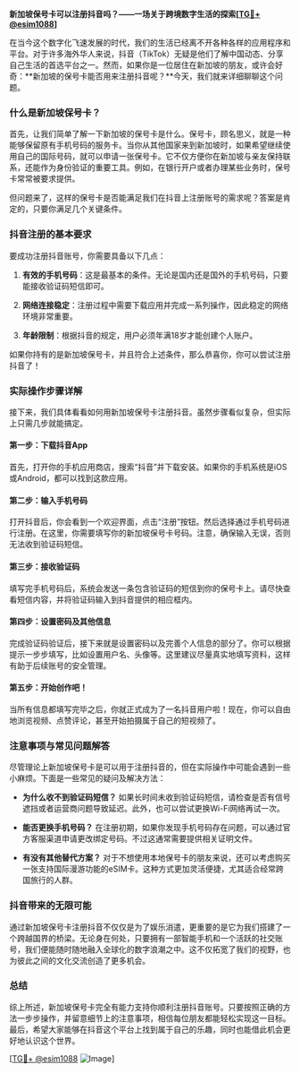 **新加坡保号卡可以注册抖音吗？——一场关于跨境数字生活的探索[[TG💪+ @esim1088](https://t.me/s/esim1088)]**

在当今这个数字化飞速发展的时代，我们的生活已经离不开各种各样的应用程序和平台。对于许多海外华人来说，抖音（TikTok）无疑是他们了解中国动态、分享自己生活的首选平台之一。然而，如果你是一位居住在新加坡的朋友，或许会好奇：**新加坡的保号卡能否用来注册抖音呢？**今天，我们就来详细聊聊这个问题。

### 什么是新加坡保号卡？

首先，让我们简单了解一下新加坡的保号卡是什么。保号卡，顾名思义，就是一种能够保留原有手机号码的服务卡。当你从其他国家来到新加坡时，如果希望继续使用自己的国际号码，就可以申请一张保号卡。它不仅方便你在新加坡与亲友保持联系，还能作为身份验证的重要工具。例如，在银行开户或者办理某些业务时，保号卡常常被要求提供。

但问题来了，这样的保号卡是否能满足我们在抖音上注册账号的需求呢？答案是肯定的，只要你满足几个关键条件。

### 抖音注册的基本要求

要成功注册抖音账号，你需要具备以下几点：

1. **有效的手机号码**：这是最基本的条件。无论是国内还是国外的手机号码，只要能接收验证码短信即可。
   
2. **网络连接稳定**：注册过程中需要下载应用并完成一系列操作，因此稳定的网络环境非常重要。

3. **年龄限制**：根据抖音的规定，用户必须年满18岁才能创建个人账户。

如果你持有的是新加坡保号卡，并且符合上述条件，那么恭喜你，你可以尝试注册抖音了！

### 实际操作步骤详解

接下来，我们具体看看如何用新加坡保号卡注册抖音。虽然步骤看似复杂，但实际上只需几步就能搞定。

#### 第一步：下载抖音App

首先，打开你的手机应用商店，搜索“抖音”并下载安装。如果你的手机系统是iOS或Android，都可以找到这款应用。

#### 第二步：输入手机号码

打开抖音后，你会看到一个欢迎界面，点击“注册”按钮。然后选择通过手机号码进行注册。在这里，你需要填写你的新加坡保号卡号码。注意，确保输入无误，否则无法收到验证码短信。

#### 第三步：接收验证码

填写完手机号码后，系统会发送一条包含验证码的短信到你的保号卡上。请尽快查看短信内容，并将验证码输入到抖音提供的相应框内。

#### 第四步：设置密码及其他信息

完成验证码验证后，接下来就是设置密码以及完善个人信息的部分了。你可以根据提示一步步填写，比如设置用户名、头像等。这里建议尽量真实地填写资料，这样有助于后续账号的安全管理。

#### 第五步：开始创作吧！

当所有信息都填写完毕之后，你就正式成为了一名抖音用户啦！现在，你可以自由地浏览视频、点赞评论，甚至开始拍摄属于自己的短视频了。

### 注意事项与常见问题解答

尽管理论上新加坡保号卡是可以用于注册抖音的，但在实际操作中可能会遇到一些小麻烦。下面是一些常见的疑问及解决方法：

- **为什么收不到验证码短信？**
  如果长时间未收到验证码短信，请检查是否有信号遮挡或者运营商问题导致延迟。此外，也可以尝试更换Wi-Fi网络再试一次。

- **能否更换手机号码？**
  在注册初期，如果你发现手机号码存在问题，可以通过官方客服渠道申请更改绑定号码。不过这通常需要提供相关证明文件。

- **有没有其他替代方案？**
  对于不想使用本地保号卡的朋友来说，还可以考虑购买一张支持国际漫游功能的eSIM卡。这种方式更加灵活便捷，尤其适合经常跨国旅行的人群。

### 抖音带来的无限可能

通过新加坡保号卡注册抖音不仅仅是为了娱乐消遣，更重要的是它为我们搭建了一个跨越国界的桥梁。无论身在何处，只要拥有一部智能手机和一个活跃的社交账号，我们便能随时随地融入全球化的数字浪潮之中。这不仅拓宽了我们的视野，也为彼此之间的文化交流创造了更多机会。

### 总结

综上所述，新加坡保号卡完全有能力支持你顺利注册抖音账号。只要按照正确的方法一步步操作，并留意细节上的注意事项，相信每位朋友都能轻松实现这一目标。最后，希望大家能够在抖音这个平台上找到属于自己的乐趣，同时也能借此机会更好地认识这个世界。

[[TG💪+ @esim1088](https://t.me/s/esim1088) ![Image](https://i.postimg.cc/4NQfJmqS/Snipaste-2025-05-13-00-14-12.png)]